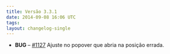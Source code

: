 ```yaml
---
title: Versão 3.3.1
date: 2014-09-08 16:06 UTC
tags:
layout: changelog-single
---
```


<ul class="ls-no-list-style ls-no-margin-left">
  <li>
    <strong class="ls-tag-danger">BUG</strong>
    &ndash; <a href="https://github.com/locaweb/locawebstyle/pull/1129" target="blank" class="commit-url">#1127</a> Ajuste no popover que abria na posição errada.
  </li>
</ul>
